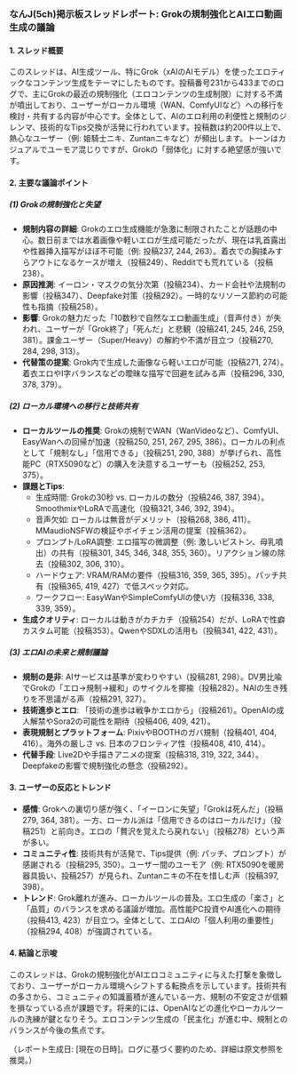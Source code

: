 ### なんJ(5ch)掲示板スレッドレポート: Grokの規制強化とAIエロ動画生成の議論

#### 1. スレッド概要
このスレッドは、AI生成ツール、特にGrok（xAIのAIモデル）を使ったエロティックなコンテンツ生成をテーマにしたものです。投稿番号231から433までのログで、主にGrokの最近の規制強化（エロコンテンツの生成制限）に対する不満が噴出しており、ユーザーがローカル環境（WAN、ComfyUIなど）への移行を検討・共有する内容が中心です。全体として、AIのエロ利用の利便性と規制のジレンマ、技術的なTips交換が活発に行われています。投稿数は約200件以上で、熱心なユーザー（例: 姫騎士ニキ、Zuntanニキなど）が頻出します。トーンはカジュアルでユーモア混じりですが、Grokの「弱体化」に対する絶望感が強いです。

#### 2. 主要な議論ポイント
##### (1) Grokの規制強化と失望
- **規制内容の詳細**: Grokのエロ生成機能が急激に制限されたことが話題の中心。数日前までは水着画像や軽いエロが生成可能だったが、現在は乳首露出や性器挿入描写がほぼ不可能（例: 投稿237, 244, 263）。着衣での胸揉みすらアウトになるケースが増え（投稿249）、Redditでも荒れている（投稿238）。
- **原因推測**: イーロン・マスクの気分次第（投稿234）、カード会社や法規制の影響（投稿347）、Deepfake対策（投稿292）。一時的なリソース節約の可能性も指摘（投稿258）。
- **影響**: Grokの魅力だった「10数秒で自然なエロ動画生成」（音声付き）が失われ、ユーザーが「Grok終了」「死んだ」と悲観（投稿241, 245, 246, 259, 381）。課金ユーザー（Super/Heavy）の解約や不満が目立つ（投稿270, 284, 298, 313）。
- **代替策の提案**: Grok内で生成した画像なら軽いエロが可能（投稿271, 274）。着衣エロやI字バランスなどの曖昧な描写で回避を試みる声（投稿296, 330, 378, 379）。

##### (2) ローカル環境への移行と技術共有
- **ローカルツールの推奨**: Grokの規制でWAN（WanVideoなど）、ComfyUI、EasyWanへの回帰が加速（投稿250, 251, 267, 295, 386）。ローカルの利点として「規制なし」「信用できる」（投稿251, 290, 388）が挙げられ、高性能PC（RTX5090など）の購入を決意するユーザーも（投稿252, 253, 375）。
- **課題とTips**:
  - 生成時間: Grokの30秒 vs. ローカルの数分（投稿246, 387, 394）。SmoothmixやLoRAで高速化（投稿321, 346, 392, 394）。
  - 音声欠如: ローカルは無音がデメリット（投稿268, 386, 411）。MMaudioNSFWの検証やボイチェン活用の提案（投稿362）。
  - プロンプト/LoRA調整: エロ描写の微調整（例: 激しいピストン、母乳噴出）の共有（投稿301, 345, 346, 348, 355, 360）。リアクション線の除去（投稿302, 306, 310）。
  - ハードウェア: VRAM/RAMの要件（投稿316, 359, 365, 395）。パッチ共有（投稿365, 419, 427）で低スペック対応。
  - ワークフロー: EasyWanやSimpleComfyUIの使い方（投稿336, 338, 339, 359）。
- **生成クオリティ**: ローカルは動きがカチカチ（投稿254）だが、LoRAで性癖カスタム可能（投稿353）。QwenやSDXLの活用も（投稿341, 422, 431）。

##### (3) エロAIの未来と規制議論
- **規制の是非**: AIサービスは基準が変わりやすい（投稿281, 298）。DV男比喩でGrokの「エロ→規制→緩和」のサイクルを揶揄（投稿282）。NAIの生き残りを不思議がる声（投稿291, 327）。
- **技術進歩とエロ**: 「技術の進歩は戦争かエロから」（投稿261）。OpenAIの成人解禁やSora2の可能性を期待（投稿406, 409, 421）。
- **表現規制とプラットフォーム**: PixivやBOOTHのガバ規制（投稿401, 404, 416）。海外の厳しさ vs. 日本のフロンティア性（投稿408, 410, 414）。
- **代替手段**: Live2Dや手描きアニメの提案（投稿318, 319, 322, 344）。Deepfakeの影響で規制強化の懸念（投稿292）。

#### 3. ユーザーの反応とトレンド
- **感情**: Grokへの裏切り感が強く、「イーロンに失望」「Grokは死んだ」（投稿279, 364, 381）。一方、ローカル派は「信用できるのはローカルだけ」（投稿251）と前向き。エロの「贅沢を覚えたら戻れない」（投稿278）という声が多い。
- **コミュニティ性**: 技術共有が活発で、Tips提供（例: パッチ、プロンプト）が感謝される（投稿295, 350）。ユーザー間のユーモア（例: RTX5090を暖房器具扱い、投稿257）が見られ、Zuntanニキの不在を惜しむ声（投稿397, 398）。
- **トレンド**: Grok離れが進み、ローカルツールの普及。エロ生成の「楽さ」と「品質」のバランスを求める議論が増加。高性能PC投資やAI進化への期待（投稿413, 423）が目立つ。全体として、エロAIの「個人利用の重要性」（投稿294, 408）が強調されている。

#### 4. 結論と示唆
このスレッドは、Grokの規制強化がAIエロコミュニティに与えた打撃を象徴しており、ユーザーがローカル環境へシフトする転換点を示しています。技術共有の多さから、コミュニティの知識蓄積が進んでいる一方、規制の不安定さが信頼を損なっている点が課題です。将来的には、OpenAIなどの進化やローカルツールの洗練が鍵となりそう。エロコンテンツ生成の「民主化」が進む中、規制とのバランスが今後の焦点です。

（レポート生成日: [現在の日時]。ログに基づく要約のため、詳細は原文参照を推奨。）